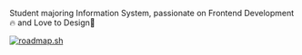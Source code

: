 Student majoring Information System, passionate on Frontend Development🔥 and Love to Design🎲

[![roadmap.sh](https://api.roadmap.sh/v1-badge/wide/64639cf3410780a6d9b5fdbd?variant=dark)](https://roadmap.sh)

<!--
**hibatillah/hibatillah** is a ✨ _special_ ✨ repository because its `README.md` (this file) appears on your GitHub profile.

Here are some ideas to get you started:

- 🔭 I’m currently working on ...
- 🌱 I’m currently learning ...
- 👯 I’m looking to collaborate on ...
- 🤔 I’m looking for help with ...
- 💬 Ask me about ...
- 📫 How to reach me: ...
- 😄 Pronouns: ...
- ⚡ Fun fact: ...
-->
